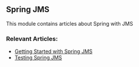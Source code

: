 ## Spring JMS

This module contains articles about Spring with JMS

### Relevant Articles:
- [Getting Started with Spring JMS](https://www.baeldung.com/spring-jms)
- [Testing Spring JMS](https://www.baeldung.com/spring-jms-testing)

